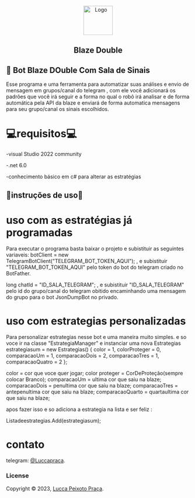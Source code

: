 <div id="top"></div>


<br />
<div align="center">
  <a style="text-decoration: none;" href="https://blaze.com/r/KOGDR9">
    <img src="https://imgur.com/tnBL4BP.png" alt="Logo" width="auto" height="80">
  </a>

  <h2 align="center">Blaze Double</h2>
</div>

## 🤖 Bot Blaze DOuble Com Sala de Sinais

Esse programa e uma ferramenta para automatizar suas análises e envio de mensagem em grupos/canal do telegram , com ele você adicionará os padrões que você irá seguir e a forma no qual o robô irá analisar e de forma automática pela API da blaze e enviará de forma automatica mensagens para seu grupo/canal os sinais escolhidos.

# 💻requisitos💻 #
-visual Studio 2022 community

-.net 6.0

-conhecimento básico em c# para alterar as estratégias

## 🚀instruções de uso🚀 ##
 # uso com as estratégias já programadas #
Para executar o programa basta baixar o projeto e subistituir as seguintes variaveis: 
botClient = new TelegramBotClient("TELEGRAM_BOT_TOKEN_AQUI"); , e subistituir "TELEGRAM_BOT_TOKEN_AQUI" pelo token do bot do telegram criado no BotFather.



long chatId = "ID_SALA_TELEGRAM"; , e subistituir "ID_SALA_TELEGRAM" pelo id do grupo/canal do telegram obitido encaminhando uma mensagem do grupo para o bot JsonDumpBot no privado.

 # uso com estrategias personalizadas #
Para personalizar estrategias nesse bot e uma maneira muito simples. e so voce ir na classe "EstrategiaManager" e instanciar uma nova 
Estrategias estrategiasum = new Estrategias() { color = 1, colorProteger = 0, comparacaoUm = 1, comparacaoDois = 2, comparacaoTres = 1, comparacaoQuatro = 2 };

color = cor que voce quer jogar;
color proteger = CorDeProteção(sempre colocar Branco);
comparacaoUm = ultima cor que saiu na blaze;
comparacaoDois = penultima cor que saiu na blaze;
comparacaoTres = antepenultima cor que saiu na blaze;
comparacaoQuarto = quartaultima cor que saiu na blaze;



apos fazer isso e so adiciona a estrategia na lista e ser feliz : 

Listadeestrategias.Add(estrategiasum);




# contato # 

telegram: [@Luccapraca](https://web.telegram.org/k/#@Luccapraca).

  

  
  
  ### License

Copyright © 2023, [Lucca Peixoto Praça](https://github.com/LuccaPraca).
